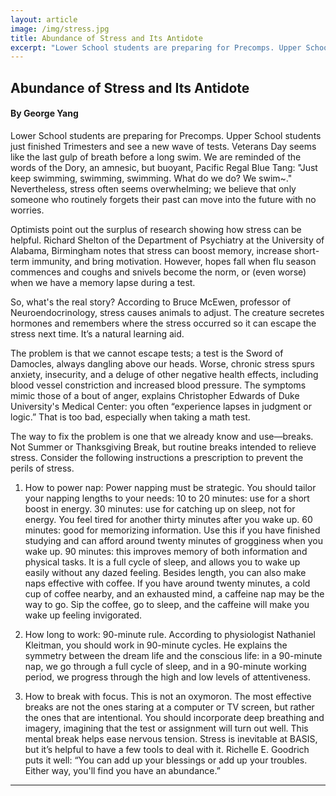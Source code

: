 ```yaml
---
layout: article
image: /img/stress.jpg
title: Abundance of Stress and Its Antidote
excerpt: "Lower School students are preparing for Precomps. Upper School students just finished Trimesters and see a new wave of tests. Veterans Day seems like the last gulp of breath before a long swim."
---
```


<h2>Abundance of Stress and Its Antidote</h2>
<h4>By George Yang</h4>

Lower School students are preparing for Precomps. Upper School students just finished Trimesters and see a new wave of tests. Veterans Day seems like the last gulp of breath before a long swim. We are reminded of the words of the Dory, an amnesic, but buoyant, Pacific Regal Blue Tang: "Just keep swimming, swimming, swimming. What do we do? We swim~." Nevertheless, stress often seems overwhelming; we believe that only someone who routinely forgets their past can move into the future with no worries.

Optimists point out the surplus of research showing how stress can be helpful. Richard Shelton of the Department of Psychiatry at the University of Alabama, Birmingham notes that stress can boost memory, increase short-term immunity, and bring motivation. However, hopes fall when flu season commences and coughs and snivels become the norm, or (even worse) when we have a memory lapse during a test. 

So, what's the real story? According to Bruce McEwen, professor of Neuroendocrinology, stress causes animals to adjust. The creature secretes hormones and remembers where the stress occurred so it can escape the stress next time. It’s a natural learning aid.

The problem is that we cannot escape tests; a test is the Sword of Damocles, always dangling above our heads. Worse, chronic stress spurs anxiety, insecurity, and a deluge of other negative health effects, including blood vessel constriction and increased blood pressure. The symptoms mimic those of a bout of anger, explains Christopher Edwards of Duke University's Medical Center: you often “experience lapses in judgment or logic.” That is too bad, especially when taking a math test.

The way to fix the problem is one that we already know and use—breaks. Not Summer or Thanksgiving Break, but routine breaks intended to relieve stress. Consider the following instructions a prescription to prevent the perils of stress. 

1) How to power nap:
	Power napping must be strategic. You should tailor your napping lengths to your needs:
	10 to 20 minutes: use for a short boost in energy.
	30 minutes: use for catching up on sleep, not for energy. You feel tired for another thirty minutes after you wake up.
	60 minutes: good for memorizing information. Use this if you have finished studying and can afford around twenty minutes of grogginess when you wake up.
	90 minutes: this improves memory of both information and physical tasks. It is a full cycle of sleep, and allows you to wake up easily without any dazed feeling.
	Besides length, you can also make naps effective with coffee. If you have around twenty minutes, a cold cup of coffee nearby, and an exhausted mind, a caffeine nap may be the way to go. Sip the coffee, go to sleep, and the caffeine will make you wake up feeling invigorated. 

2) How long to work: 90-minute rule.
	According to physiologist Nathaniel Kleitman, you should work in 90-minute cycles. He explains the symmetry between the dream life and the conscious life: in a 90-minute nap, we go through a full cycle of sleep, and in a 90-minute working period, we progress through the high and low levels of attentiveness.
	
3) How to break with focus.
	This is not an oxymoron. The most effective breaks are not the ones staring at a computer or TV screen, but rather the ones that are intentional. You should incorporate deep breathing and imagery, imagining that the test or assignment will turn out well. This mental break helps ease nervous tension. 
	Stress is inevitable at BASIS, but it’s helpful to have a few tools to deal with it. Richelle E. Goodrich puts it well: “You can add up your blessings or add up your troubles. Either way, you'll find you have an abundance.”

<hr style="border-color:#7D7D7D;height:0.5px;">
